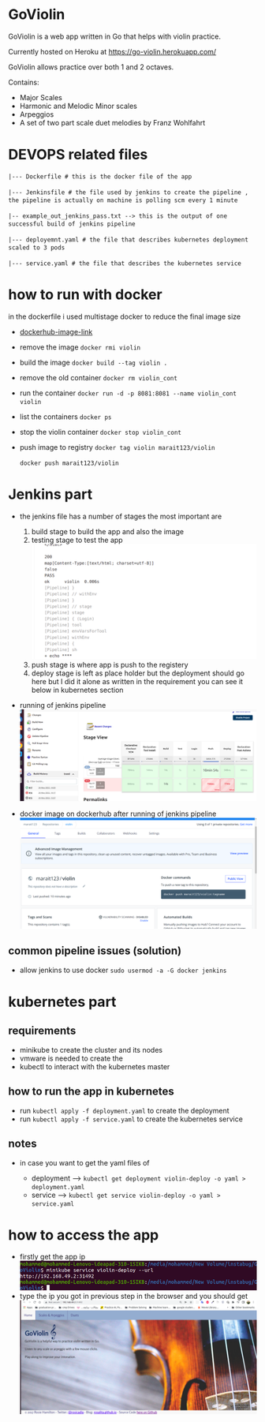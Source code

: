 # GoViolin

GoViolin is a web app written in Go that helps with violin practice.

Currently hosted on Heroku at https://go-violin.herokuapp.com/

GoViolin allows practice over both 1 and 2 octaves.

Contains:
* Major Scales
* Harmonic and Melodic Minor scales
* Arpeggios
* A set of two part scale duet melodies by Franz Wohlfahrt

# DEVOPS related files
    |--- Dockerfile # this is the docker file of the app

    |--- Jenkinsfile # the file used by jenkins to create the pipeline , the pipeline is actually on machine is polling scm every 1 minute

    |-- example_out_jenkins_pass.txt --> this is the output of one successful build of jenkins pipeline

    |--- deployemnt.yaml # the file that describes kubernetes deployment scaled to 3 pods

    |--- service.yaml # the file that describes the kubernetes service 

# how to run with docker
in the dockerfile i used multistage docker to reduce the final image size
- [dockerhub-image-link](https://hub.docker.com/repository/docker/marait123/violin)
- remove the image
`docker rmi violin`
- build the image
`docker build --tag violin .`
- remove the old container
`docker rm violin_cont`
- run the container
`docker run -d -p 8081:8081 --name violin_cont  violin`

- list the containers
`docker ps`

- stop the violin container
`docker stop violin_cont`

- push image to registry
    `docker tag violin marait123/violin`

    `docker push marait123/violin`

# Jenkins part
- the jenkins file has a number of stages the most important are
    1. build stage to build the app and also the image
    2. testing stage to test the app
    ![jenkins-testing](./images/jenkins-testing-out.png)
    3. push stage is where app is push to the registery 
    4. deploy stage is left as place holder but the deployment should go here but I did it alone as written in the requirement you can see it below in kubernetes section

- running of jenkins pipeline
![jenkins-pipe](./images/jenkins-stages.png)
- docker image on dockerhub after running of jenkins pipeline
![jenkins-docker-hub](./images/dockerhub-violin.png)

## common pipeline issues (solution)
- allow jenkins to use docker
`sudo usermod -a -G docker jenkins`



# kubernetes part
## requirements
- minikube to create the cluster and its nodes
- vmware is needed to create the 
- kubectl to interact with the kubernetes master
## how to run the app in kubernetes
- run `kubectl apply -f deployment.yaml` to create the deployment
- run `kubectl apply -f service.yaml` to create the kubernetes service

## notes
- in case you want to  get the yaml files of
    
    - deployment --> `kubectl get deployment violin-deploy -o yaml > deployment.yaml`
    - service --> `kubectl get service violin-deploy -o yaml > service.yaml`


# how to access the app
- firstly get the app ip
![app-ip-minikube](./images/app-ip.png)
- type the ip you got in previous step in the browser and you should get 
![app-main-page](./images/app-main-page.png)
